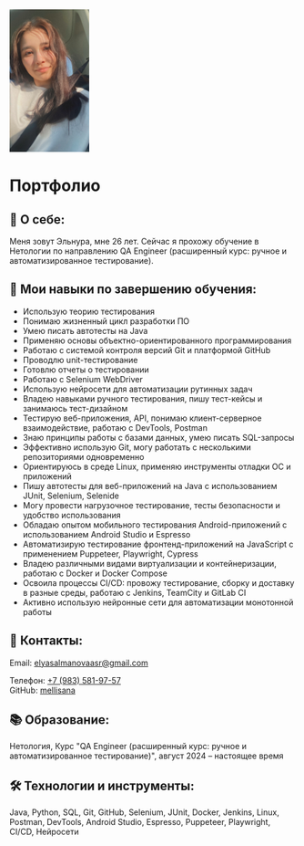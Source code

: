 <!DOCTYPE html>
<HEAD>
<img src="photo.jpeg" alt="фото для портфолио" width="140" height="250">


<h1>Портфолио</h1>

<p><strong><h2>📍 О себе:</h2></strong></p>
<p>Меня зовут Эльнура, мне 26 лет. Сейчас я прохожу обучение в Нетологии по направлению QA Engineer (расширенный курс: ручное и автоматизированное тестирование).</p>
    
<p><strong><H2>🎯 Мои навыки по завершению обучения:</H2></strong></p>
<ul>
<li>Использую теорию тестирования</li>
<li>Понимаю жизненный цикл разработки ПО</li>
<li>Умею писать автотесты на Java</li>
<li>Применяю основы объектно-ориентированного программирования</li>
<li>Работаю с системой контроля версий Git и платформой GitHub</li>
<li>Проводлю unit-тестирование</li>
<li>Готовлю отчеты о тестировании</li>
<li>Работаю с Selenium WebDriver</li>
<li>Использую нейросети для автоматизации рутинных задач</li>
 <li>Владею навыками ручного тестирования, пишу тест-кейсы и занимаюсь тест-дизайном</li>
<li>Тестирую веб-приложения, API, понимаю клиент-серверное взаимодействие, работаю с DevTools, Postman</li>
<li>Знаю принципы работы с базами данных, умею писать SQL-запросы</li>
<li>Эффективно использую Git, могу работать с несколькими репозиториями одновременно</li>
<li>Ориентируюсь в среде Linux, применяю инструменты отладки ОС и приложений</li>
<li>Пишу автотесты для веб-приложений на Java с использованием JUnit, Selenium, Selenide</li>
<li>Могу провести нагрузочное тестирование, тесты безопасности и удобство использования</li>
<li>Обладаю опытом мобильного тестирования Android-приложений с использованием Android Studio и Espresso</li>
<li>Автоматизирую тестирование фронтенд-приложений на JavaScript с применением Puppeteer, Playwright, Cypress</li>
<li>Владею различными видами виртуализации и контейнеризации, работаю с Docker и Docker Compose</li>
<li>Освоила процессы CI/CD: провожу тестирование, сборку и доставку в разные среды, работаю с Jenkins, TeamCity и GitLab CI</li>
<li>Активно использую нейронные сети для автоматизации монотонной работы</li>
</ul>
    

<p><strong><h2>🔗 Контакты:</h2></strong></p>

<span class="contact-label">Email:</span>
<a href="mailto:elyasalmanovaasr@gmail.com">elyasalmanovaasr@gmail.com</a>
</div>
<div class="contact-item">
<span class="contact-label">Телефон:</span>
<a href="tel:+79835819757">+7 (983) 581-97-57</a>
</div>
<div class="contact-item">
<span class="contact-label">GitHub:</span>
<a href="https://github.com/mellisana">mellisana</a>
</div>
</div>
    
<p><strong><h2>📚 Образование:</h2></strong></p>
<p>Нетология, Курс "QA Engineer (расширенный курс: ручное и автоматизированное тестирование)", август 2024 – настоящее время</p>
    
<p><strong><h2>🛠️ Технологии и инструменты:</h2></strong></p>
<p>Java, Python, SQL, Git, GitHub, Selenium, JUnit, Docker, Jenkins, Linux, Postman, DevTools, Android Studio, Espresso, Puppeteer, Playwright, CI/CD, Нейросети</p>
</body>
</html>
